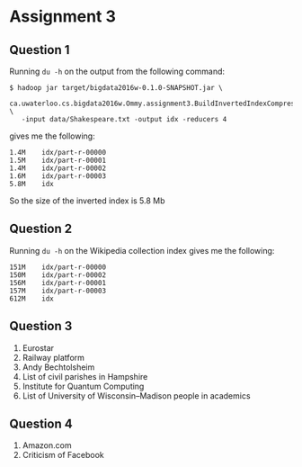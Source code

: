 Assignment 3
===

## Question 1

Running `du -h` on the output from the following command:

```
$ hadoop jar target/bigdata2016w-0.1.0-SNAPSHOT.jar \
   ca.uwaterloo.cs.bigdata2016w.Ommy.assignment3.BuildInvertedIndexCompressed \
   -input data/Shakespeare.txt -output idx -reducers 4
```

gives me the following:

```
1.4M	idx/part-r-00000
1.5M	idx/part-r-00001
1.4M	idx/part-r-00002
1.6M	idx/part-r-00003
5.8M	idx
```

So the size of the inverted index is 5.8 Mb

## Question 2

Running `du -h` on the Wikipedia collection index gives me the following:

```
151M	idx/part-r-00000
150M	idx/part-r-00002
156M	idx/part-r-00001
157M	idx/part-r-00003
612M	idx
```

## Question 3

1. Eurostar
2. Railway platform
3. Andy Bechtolsheim
4. List of civil parishes in Hampshire
5. Institute for Quantum Computing
6. List of University of Wisconsin–Madison people in academics

## Question 4

1. Amazon.com
2. Criticism of Facebook


